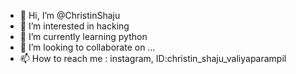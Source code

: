 - 👋 Hi, I’m @ChristinShaju
- 👀 I’m interested in hacking
- 🌱 I’m currently learning python
- 💞️ I’m looking to collaborate on ...
- 📫 How to reach me : instagram, ID:christin_shaju_valiyaparampil

<!---
ChristinShaju/ChristinShaju is a ✨ special ✨ repository because its `README.md` (this file) appears on your GitHub profile.
You can click the Preview link to take a look at your changes.
--->
